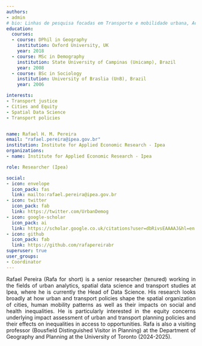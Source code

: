 ```yaml
---
authors:
- admin
# bio: Linhas de pesquisa focadas em Transporte e mobilidade urbana, Acessibilidade, Equidade e Cidades.
education:
  courses:
  - course: DPhil in Geography
    institution: Oxford University, UK
    year: 2018
  - course: MSc in Demography
    institution: State University of Campinas (Unicamp), Brazil
    year: 2008
  - course: BSc in Sociology
    institution: University of Braslia (UnB), Brazil
    year: 2006

interests:
- Transport justice
- Cities and Equity
- Spatial Data Science
- Transport policies


name: Rafael H. M. Pereira
email: "rafael.pereira@ipea.gov.br"
institution: Institute for Applied Economic Research - Ipea
organizations:
- name: Institute for Applied Economic Research - Ipea

role: Researcher (Ipea)

social:
- icon: envelope
  icon_pack: fas
  link: mailto:rafael.pereira@ipea.gov.br
- icon: twitter
  icon_pack: fab
  link: https://twitter.com/UrbanDemog
- icon: google-scholar
  icon_pack: ai
  link: https://scholar.google.co.uk/citations?user=dbRivsEAAAAJ&hl=en
- icon: github
  icon_pack: fab
  link: https://github.com/rafapereirabr
superuser: true
user_groups:
- Coordinator
---
```



<p align="justify">Rafael Pereira (Rafa for short) is a senior researcher (tenured) working in the fields of urban analytics, spatial data science and transport studies at Ipea, where he is currently the Head of Data Science. His research looks broadly at how urban and transport policies shape the spatial organization of cities, human mobility patterns as well as their impacts on social and health inequalities. He is particularly interested in the equity concerns underlying impact assessment of urban and transport planning policies and their effects on inequalities in access to opportunities. Rafa is also a visiting professor (Bousfield Distinguished Visitor in Planning) at the Department of Geography and Planning at the University of Toronto (2024-2025).
</p>

